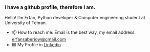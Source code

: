 ### I have a github profile, therefore I am.


Hello!
I’m Erfan, Python developer & Computer engineering student at University of Tehran.

- 📫 How to reach me: Email is the best way, my email address: erfansaberiow@gmail.com
- 🟦 My Profile in [Linkedin ](https://linkedin.com/in/erfansaberi/)
